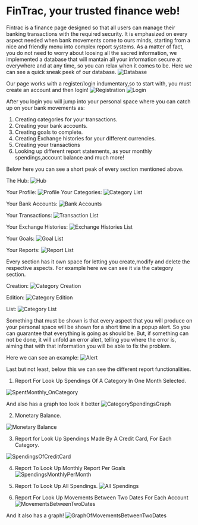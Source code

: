 # FinTrac, your trusted finance web!

Fintrac is a finance page designed so that all users can manage their banking transactions with the required security.
It is emphasized on every aspect needed when bank movements come to ours minds, starting from a nice and friendly menu into complex report systems.
As a matter of fact, you do not need to worry about loosing all the sacred information, we implemented a database that will mantain all your information secure at everywhere and at any time, so you can relax when it comes to be.
Here we can see a quick sneak peek of our database.
![Database](Documentation/Images/Database.png)

Our page works with a register/login indumentary,so to start with, you must create an account and then login!
![Registration](Documentation/Images/Register.jpg)
![Login](Documentation/Images/Login.png)


After you login you will jump into your personal space where you can catch up on your bank movements as:

1) Creating categories for your transactions.
2) Creating your bank accounts.
3) Creating goals to complete.
4) Creating Exchange histories for your different currencies.
5) Creating your transactions
6) Looking up different report statements, as your monthly spendings,account balance and much   more!


Below here you can see a short peak of every section mentioned above.

The Hub:
![Hub](Documentation/Images/HUB.jpg)

Your Profile:
![Profile](<Documentation/Images/My profile.jpg>)
Your Categories:
![Category List](Documentation/Images/CategoryList.jpg)

Your Bank Accounts:
![Bank Accounts](Documentation/Images/AccountList.jpg)

Your Transactions:
![Transaction List](Documentation/Images/TransactionList.jpg)

Your Exchange Histories:
![Exchange Histories List](Documentation/Images/ExchangeList.png)

Your Goals:
![Goal List](Documentation/Images/GoalList.jpg)

Your Reports:
![Report List](Documentation/Images/ReportList.png)




Every section has it own space for letting you create,modify and delete the respective aspects.
For example here we can see it via the category section.

Creation:
![Category Creation](Documentation/Images/CategoryCreation.jpg)

Edition:
![Category Edition](Documentation/Images/CategoryEdition.jpg)

List:
![Category List](Documentation/Images/CategoryList.jpg)



Something that must be shown is that every aspect that you will produce on your personal space will be shown for a short time in a popup alert. So you can guarantee that everything is going as should be.
But, if something can not be done, it will unfold an error alert, telling you where the error is, aiming that with that information you will be able to fix the problem.

Here we can see an example:
![Alert](Documentation/Images/Alert.jpg)



Last but not least, below this we can see the different report functionalities.

1) Report For Look Up Spendings Of A Category In One Month Selected.

![SpentMonthly_OnCategory](Documentation/Images/MonthlySpentOnCategory.png)

And also has a graph too look it better
![CategorySpendingsGraph](Documentation/Images/CategorySpendingsGraph.png)

2) Monetary Balance.

![Monetary Balance](<Documentation/Images/Monetary Balance.png>)

3) Report for Look Up Spendings Made By A Credit Card, For Each Category.	

![SpendingsOfCreditCard](Documentation/Images/MonthlySpents.png)

4) Report To Look Up Monthly Report Per Goals
![SpendingsMonthlyPerMonth](<Documentation/Images/Monthly Report Goal.jpg>)

5) Report To Look Up All Spendings.
![All Spendings](Documentation/Images/ReportAllSpendings.png)

6) Report For Look Up Movements Between Two Dates For Each Account
![MovementsBetweenTwoDates](Documentation/Images/MonthlySpentOnCategory.png)

And it also has a graph!
![GraphOfMovementsBetweenTwoDates](Documentation/Images/MonthlyGraph.png)